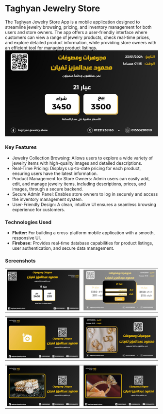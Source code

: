 # Taghyan Jewelry Store

The Taghyan Jewelry Store App is a mobile application designed to streamline jewelry browsing, pricing, and inventory management for both users and store owners. The app offers a user-friendly interface where customers can view a range of jewelry products, check real-time prices, and explore detailed product information, while providing store owners with an efficient tool for managing product listings.
![1.jpeg](./images/1.jpeg)

### Key Features

- Jewelry Collection Browsing: Allows users to explore a wide variety of jewelry items with high-quality images and detailed descriptions.
- Real-Time Pricing: Displays up-to-date pricing for each product, ensuring users have the latest information.
- Product Management for Store Owners: Admin users can easily add, edit, and manage jewelry items, including descriptions, prices, and images, through a secure backend.
- Secure Admin Panel: Enables store owners to log in securely and access the inventory management system.
- User-Friendly Design: A clean, intuitive UI ensures a seamless browsing experience for customers.

### Technologies Used

- **Flutter:** For building a cross-platform mobile application with a smooth, responsive UI.
- **Firebase:** Provides real-time database capabilities for product listings, user authentication, and secure data management.

### Screenshots

|                            |                            |
| -------------------------- | :------------------------: |
| ![2.jpeg](./images/2.jpeg) | ![3.jpeg](./images/3.jpeg) |

|                            |                            |
| -------------------------- | :------------------------: |
| ![4.jpeg](./images/4.jpeg) | ![5.jpeg](./images/5.jpeg) |

|                            |                            |
| -------------------------- | :------------------------: |
| ![6.jpeg](./images/6.jpeg) | ![7.jpeg](./images/7.jpeg) |

